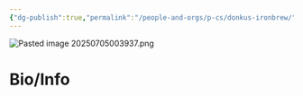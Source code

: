 ```yaml
---
{"dg-publish":true,"permalink":"/people-and-orgs/p-cs/donkus-ironbrew/"}
---
```


![Pasted image 20250705003937.png](/img/user/z%20Photos/Pasted%20image%2020250705003937.png)

# Bio/Info